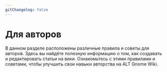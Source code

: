 ```yaml
---
gitChangelog: false
---
```


# Для авторов

В данном разделе расположены различные правила и советы для авторов. Здесь вы найдёте полезную информацию о том, как создавать и редактировать статьи на вики. Ознакомьтесь с этими правилами и советами, чтобы улучшить свои навыки авторства на ALT Gnome Wiki.
